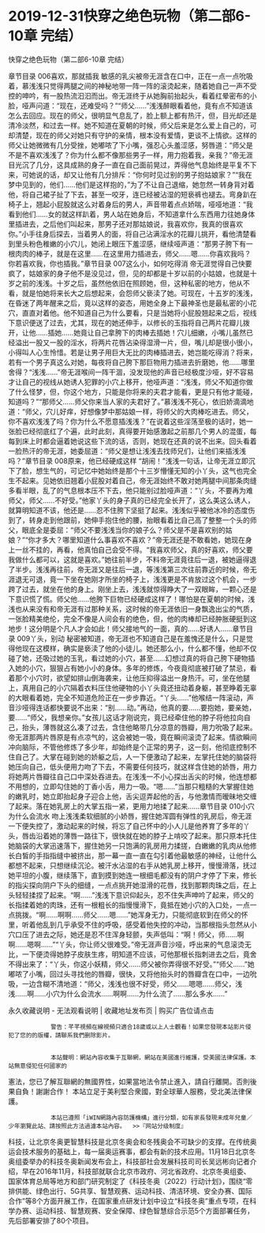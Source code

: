 # 2019-12-31快穿之绝色玩物（第二部6-10章 完结）



快穿之绝色玩物（第二部6-10章 完结）



章节目录 006喜欢，那就插我   敏感的乳尖被帝无涯含在口中，正在一点一点吮吸着，慕浅浅只觉得两腿之间的神秘地带一阵一阵的滚烫起来，随着她自己一声不受控的呻吟，有一股热流汩汩而出。帝无涯终于从她胸前抬起头，看着红晕密布的小脸，哑声问道：“现在，还难受吗？”“师父……”浅浅醉眼看着他，竟有点不知道该怎么去回应。现在的师父，很明显气息乱了，脸上额上都有热汗，但，目光却还是清冷淡然，和过去一样。她不知道在夏朝的时候，师父后来是怎么爱上自己的，可却清楚，现在的师父对她只有守护的亲情，根本没有爱情，更谈不上情欲。这样的师父让她微微有几分受挫，她嘟哝了下小嘴，强忍心头羞涩感，努唇道：“师父是不是不喜欢浅浅了？你为什么都不像那些男子一样，用力抱着我，亲我？”帝无涯目光沉了几分，这具成熟的身子一直在自己面前晃过，弄得他气息始终是平复不下来，可她说的话，却又让他有几分排斥：“你何时见过别的男子抱姑娘家？”“我在梦中见到的，他们……他们是这样抱的，”为了不让自己退缩，她忽然一转身背对着他，将自己裙子扯了下去，甚至一咬牙，连已经被沾湿的短亵裤也褪去。弯身趴在椅子上，翘起小屁股就这么对着身后的男人，声音带着点点娇喘，哑哑地道：“我看到他们……女的就这样趴着，男人站在她身后，不知道拿什么东西用力往她身体里插进去，之后他们叫起来，那男子还对那姑娘说，我喜欢你，我真的很喜欢你。”小手往身后探去，当着男人的面，将自己沾满淫水的花瓣儿挑开，看他清楚看到里头粉色稚嫩的小穴儿，她闭上眼压下羞涩感，继续哑声道：“那男子胯下有一根肉肉的棒子，就是在这里……在这里用力插进去，师父……嗯……你喜欢我吗？你若喜欢我，你也插我。”章节目录 007这么小，如何吃得消   帝无涯觉得自己快要疯了，姑娘家的身子他不是没见过，但，见的却都是十岁以前的小姑娘，也就是十岁之前的浅浅。十岁之后，虽然他依旧在照顾她，但，这种私密的地方，他从不看，就是怕她将来长大之后想起来，会怨师父亵渎了她。可现在，十五岁的浅浅，在昏迷了两年醒来之后，竟以这样的姿态，用她全身上下最神圣也是最私密的小花穴，直直对着他。他不知道自己为什么要看，只是当她将小屁股翘起来之后，视线下意识便送了过去，尤其，现在的她还伸手，以修长的玉指将自己两片花瓣儿拨开，让他……插她……她竟让自己拿胯下的肉棒去插她！穴儿细嫩，小嘴儿虽然已经溢出一股又一股的淫水，将两片花唇沾染得湿滑一片，但，嘴儿却是很小很小，小得叫人心生怜惜。若是让男子用巨大无比的肉棒插进去，她岂能吃得消？将来，若有一个男子真这么对她，每夜将自己胯下那巨物用力插进去折磨她，他……哪里舍得？“浅浅……”帝无涯喉间一阵干涸，没发现他的声音已经极度沙哑，好不容易才让自己的视线从她诱人犯罪的小穴上移开，他哑声道：“浅浅，师父不知道你做了什么怪梦，但，你这个地方，只能是你将来的夫君才能看，更是只有他才能碰，知道吗？”“那师父……师父你来当人家的夫君好了。”慕浅浅不死心，依旧娇滴滴地道：“师父，穴儿好痒，好想像梦中那姑娘一样，将师父的大肉棒吃进去。师父，你不喜欢浅浅了吗？你为什么不愿意插浅浅？”在说着这些淫荡至极的话时，她一张脸已经彻底红了个遍，此时此刻，真得要开始感激起之前那几个男人的混蛋，每每到床上时都会逼着她说这些下流的话，否则，她现在还真的说不出来。回头看着一脸热汗的帝无涯，她委屈道：“师父是想让浅浅去找师兄们，让他们来插浅浅吗？”章节目录 008原来，他已经硬成这样   “胡闹！”浅浅一句话，让帝无涯立即沉下了脸，想生气的，可记忆中她始终是那个十三岁懵懂无知的小丫头，这气也完全生不起来。见她依旧翘着小屁股对着自己，帝无涯始终不敢对她两腿中间那条肉缝多看半眼，乱了的气息根本压不下去，他只能别过脸哑声道：“丫头，不要再为难师父，师父……不好受。”他家丫头的身子真的已经完全长开了，这么美这么诱人，就算明知道不该，他还是……忍不住胯下坚挺了起来。浅浅似乎被他冰冷的态度伤到了，转身走到他跟前，她伸手抱住他的腰，抬眼看着比自己高了整整一个头的师父，眼底全是委屈：“师父不要浅浅当你的娘子么？师父是不是喜欢别的姑娘？”“你才多大？哪里知道什么事喜欢不喜欢？”帝无涯还是不敢看她，她现在身上一丝不挂的，再看，他真怕自己会受不得。“我喜欢师父，真的好喜欢，师父要我做什么都可以，这就是喜欢。”她往前半步，不料帝无涯竟往后一退，被她逼得退了半步。浅浅再往前，帝无涯又是往后一退，等浅浅第三次往前靠近的时候，帝无涯退无可退，竟一下坐在她刚才所坐的椅子上，浅浅更是不肯放过这个机会，一步跨了过去，就坐在他的身上。刚坐上去，浅浅就惊得睁大了一双眼眸，一颗心还是下意识慌了慌。师父他……他胯下巨物已经硬成这样了！哪怕是在夏朝的时候，浅浅也从来没有和帝无涯有过那种关系，这时候的帝无涯依旧一身飘逸出尘的气质，一张脸精美绝伦，完全不像是人间会有的绝色，但，他的肉棒却已经肿胀硬挺到这地步！这分明是个凡人才会如此！师父接地气的一面，真的……好诱人……章节目录 009丫头，别动   秘密被知道，帝无涯也不知道自己是在羞愧还是什么，只是觉得他现在这模样，确实是亵渎了他的小徒儿。她还那么小，什么都不懂，他却不仅碰了她，还吸过她的玉乳，看过她的小穴，甚至……幻想过真的将自己胯下硬物插入她的小穴，狠狠占有她小小的身体。多年的修炼，今夜竟彻底被打破了禁忌，看着那个小穴时，欲望如排山倒海袭来，让他压抑得溢出一身热汗。可，坐在他腿上，真用自己的小穴隔着衣料压住他硬物的小丫头竟还扭动着身躯，甚至睁着无辜的大眼看着她，完全不知道危险正在一步步靠近。“丫头……”他喉结一阵滚动，声音沙哑得连话都快要说不出来：“别……动。”再动，他真的要……要抱她，要亲她，要……“师父，我想亲你。”女孩儿这话才刚说完，竟已经牵住他的脖子将他拉向自己，抬头，薄唇就这么凑了过去，含住他略带几分凉意的唇瓣，用力吮吸了起来。帝无涯那两片唇原是有点凉气的，这会被她一吸，竟在瞬间滚烫了起来。情欲瞬间冲向脑际，不管他修炼了多少年，却始终是个正常的男子，这一刻，他彻底控制不住自己了。大掌在碰到她的娇躯之后，人一下便激动了起来，左掌托住她的脑袋将她压向自己，低头便用力吻了下去，不需要任何技巧，就这样含住她的娇唇，用力将她两片唇瓣往自己口中深处吞进去。在浅浅一不小心探出舌尖的时候，他连想都不用想的，立即勾住她的丁香小舌，用力一吸。“嗯……”当那只粗糙的大掌握住她的嫩乳时，她立即抬起身子迎合上他，舌尖逗弄起他的舌，与他激情而暧昧地交缠了起来。落在她乳房上的大掌五指一紧，更用力地揉了起来……章节目录 010小穴为什么会流水   吻上浅浅柔软细腻的小娇唇，握住她浑圆有弹性的乳房后，帝无涯一下便失控了，激动起来的时候，将忘了自己怀中的小人儿是他养育了多年的丫头，唇齿沿着她的薄唇一路往下，很快就在她的脖子上啃咬了起来。那只原本托住她脑袋的大掌迅速落下，握住她另一只饱满的乳房用力揉搓，白嫩嫩的乳肉从他修长白皙的手指指缝中被挤出，那一幕一直一直在勾引着他最敏感的神经，让他什么都想不起来，只想继续沉沦。被汗水沾湿的右手从她乳房上移开，慢慢滑落，抚过她平坦的小腹，继续落下，直到摸到她连一根细毛都没有的阴户才停了下来，修长的指尖探向阴户下头的细缝，一点点挑开她湿滑的花唇，找到那颗肉珠之后，在上头轻轻揉捏了起来。“啊……”浅浅下意识仰起头，忍不住失声呻吟了起来，师父的长指揉着她的肉珠，还有一根粗长的指慢慢滑下，竟抵在她小穴的入口处，一点一点挑拨。“啊……啊啊……师父……嗯……”她浑身无力，只能彻底软到在师父的怀里，听着他乱到几乎承受不住的呼吸，感受着他失控的冲动，当那根指头忽然从小穴口压了进去之际，她还是忍不住浑身轻颤，失声低叫：“啊！师父，师……啊啊……嗯啊……”“丫头，你让师父很难受。”帝无涯声音沙哑，呼出来的气息滚烫无比，一下便烫得她脖子皮肤生疼，明知道不应该，可他那根长指刺进去之后，竟舍不得出来了：“丫头，你这小妖精，师父……师父被你弄得很不好受。”“师父……”她嘟哝了小嘴，回过头寻找他的唇瓣，很快，又将他抬头时的唇瓣含在口中，一边吮吸，一边含糊不清地道：“师父，浅浅也很不好受，师父……嗯嗯……师父，浅浅……啊……小穴为什么会流水……啊啊……为什么流了……那么多水……”
            







永久收藏说明 - 无法观看说明 | 收藏地址发布页 | 购买广告位请点击


                警告：芊芊視頻在線視頻只適合18歲或以上人士觀看！如果您發現本站影片侵犯了您的的版權，請聯系我們删除影片。
            

                本站聲明：網站內容收集于互聯網，網站在美國進行維護，受美國法律保護。本站無意侵犯任何國家的
憲法，您已了解互聯網的無國界性，如果當地法令禁止進入，請自行離開。否則後果自負！謝謝合作！
本站立足于美利堅合衆國，對全球華人服務，受北美法律保護。
            

                本站已遵照「iWIN網路內容防護機構」進行分類，如有家長發現未成年兒童／少年瀏覽此站、請按照此方法過濾本站內容。  >>『网站分级制度』




科技，让北京冬奥更智慧科技是北京冬奥会和冬残奥会不可缺少的支撑。在传统奥运会技术服务的基础上，每一届奥运赛事，都会有新的技术应用。11月18日北京冬奥组委举办的科技冬奥新闻发布会上，科技部社会发展科技司司长吴远彬向记者介绍，早在2016年11月，科技部就联合北京市政府、河北省政府、北京冬奥组委、国家体育总局等地方和部门研究制定了《科技冬奥（2022）行动计划》，围绕“零排供能、绿色出行、5G共享、智慧观赛、运动科技、清洁环境、安全办赛、国际合作”等8个方面开展工作，在国家重点研发计划中设立“科技冬奥”重点专项，在科学办赛、运动科技、智慧观赛、安全保障、绿色智慧综合示范5个方面部署任务，先后部署安排了80个项目。


